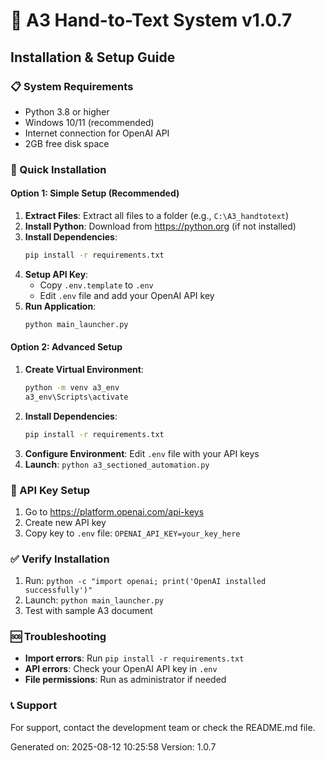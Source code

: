 # 🚀 A3 Hand-to-Text System v1.0.7
## Installation & Setup Guide

### 📋 System Requirements
- Python 3.8 or higher
- Windows 10/11 (recommended)
- Internet connection for OpenAI API
- 2GB free disk space

### 🔧 Quick Installation

#### Option 1: Simple Setup (Recommended)
1. **Extract Files**: Extract all files to a folder (e.g., `C:\A3_handtotext`)
2. **Install Python**: Download from https://python.org (if not installed)
3. **Install Dependencies**: 
   ```bash
   pip install -r requirements.txt
   ```
4. **Setup API Key**:
   - Copy `.env.template` to `.env`
   - Edit `.env` file and add your OpenAI API key
5. **Run Application**:
   ```bash
   python main_launcher.py
   ```

#### Option 2: Advanced Setup
1. **Create Virtual Environment**:
   ```bash
   python -m venv a3_env
   a3_env\Scripts\activate
   ```
2. **Install Dependencies**:
   ```bash
   pip install -r requirements.txt
   ```
3. **Configure Environment**: Edit `.env` file with your API keys
4. **Launch**: `python a3_sectioned_automation.py`

### 🔑 API Key Setup
1. Go to https://platform.openai.com/api-keys
2. Create new API key
3. Copy key to `.env` file: `OPENAI_API_KEY=your_key_here`

### ✅ Verify Installation
1. Run: `python -c "import openai; print('OpenAI installed successfully')"`
2. Launch: `python main_launcher.py`
3. Test with sample A3 document

### 🆘 Troubleshooting
- **Import errors**: Run `pip install -r requirements.txt`
- **API errors**: Check your OpenAI API key in `.env`
- **File permissions**: Run as administrator if needed

### 📞 Support
For support, contact the development team or check the README.md file.

Generated on: 2025-08-12 10:25:58
Version: 1.0.7
